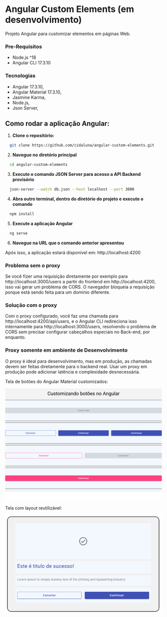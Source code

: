 # Angular Custom Elements (em desenvolvimento)

Projeto Angular para customizar elementos em páginas Web.

### Pre-Requisitos
- Node.js ^18
- Angular CLI 17.3.10

### Tecnologias

- Angular 17.3.10, 
- Angular Material 17.3.10,
- Jasmine Karma,
- Node.js,
- Json Server,


## Como rodar a aplicação Angular:

1. **Clone o repositório:**
  ```bash
    git clone https://github.com/cidaluna/angular-custom-elements.git
  ```

2. **Navegue no diretório principal**
```bash
  cd angular-custom-elements
```

3. **Execute o comando JSON Server para acesso a API Backend provisório**
```bash
  json-server --watch db.json --host localhost --port 3000
```

4. **Abra outro terminal, dentro do diretório do projeto e execute o comando**
  ```bash 
    npm install
  ```

5. **Execute a aplicação Angular**
  ```bash 
    ng serve
  ```

6. **Navegue na URL que o comando anterior apresentou**

Após isso, a aplicação estará disponível em: http://localhost:4200


### Problema sem o proxy

Se você fizer uma requisição diretamente por exemplo para http://localhost:3000/users a partir do frontend em http://localhost:4200, isso vai gerar um problema de CORS. O navegador bloqueia a requisição porque está sendo feita para um domínio diferente.

### Solução com o proxy

Com o proxy configurado, você faz uma chamada para http://localhost:4200/api/users, e o Angular CLI redireciona isso internamente para http://localhost:3000/users, resolvendo o problema de CORS sem precisar configurar cabeçalhos especiais no Back-end, por enquanto.

### Proxy somente em ambiente de Desenvolvimento

O proxy é ideal para desenvolvimento, mas em produção, as chamadas devem ser feitas diretamente para o backend real. Usar um proxy em produção pode adicionar latência e complexidade desnecessária.


Tela de botões do Angular Material customizados:

![Customizando botões do Angular Material](./src/assets/custom-buttons-angular-material-Cida.PNG)

Tela com layout reutilizável:

![Customizando layout reutilizável](./src/assets/custom-layout-image-title-text-buttons-angular-Cida-Luna-Frontend-Developer.PNG)
